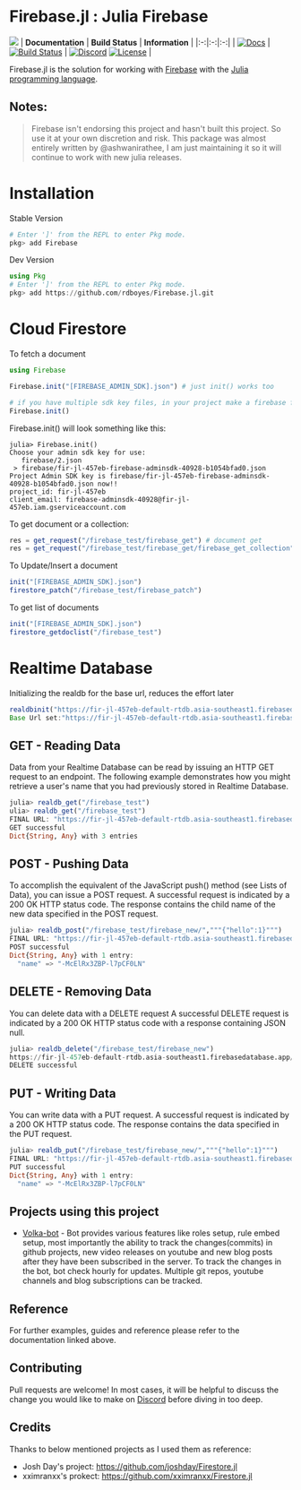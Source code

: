 # Firebase.jl : Julia Firebase
![](https://i.imgur.com/wQ8boAw.png)
| **Documentation** | **Build Status** | **Information** |
|:-:|:-:|:-:|
| [![Docs](https://img.shields.io/badge/docs-dev-blue.svg)](https://ashwani-rathee.github.io/Firebase.jl/dev/) | [![Build Status](https://travis-ci.com/Xh4H/Discord.jl.svg?branch=master)](https://travis-ci.com/Xh4H/Discord.jl) | [![Discord](https://img.shields.io/badge/discord-join-7289da.svg)](https://discord.gg/5vAJyZsS) [![License](https://img.shields.io/github/license/Xh4H/Discord.jl.svg)](https://github.com/ashwani-rathee/Firebase.jl/blob/main/LICENSE) |

Firebase.jl is the solution for working with [Firebase](https://firebase.google.com/) with the [Julia programming language](https://julialang.org).

## Notes:
>Firebase isn't endorsing this project and hasn't built this project. So use it at your own discretion and risk. 
>This package was almost entirely written by @ashwanirathee, I am just maintaining it so it will continue to work with new julia releases.
# Installation

Stable Version
```julia
# Enter ']' from the REPL to enter Pkg mode.
pkg> add Firebase
```

Dev Version
```julia
using Pkg
# Enter ']' from the REPL to enter Pkg mode.
pkg> add https://github.com/rdboyes/Firebase.jl.git
```


# Cloud Firestore

To fetch a document
```julia
using Firebase

Firebase.init("[FIREBASE_ADMIN_SDK].json") # just init() works too

# if you have multiple sdk key files, in your project make a firebase folder and put all key in that folder
Firebase.init()
```

Firebase.init() will look something like this:
```
julia> Firebase.init()
Choose your admin sdk key for use:
   firebase/2.json
 > firebase/fir-jl-457eb-firebase-adminsdk-40928-b1054bfad0.json
Project Admin SDK key is firebase/fir-jl-457eb-firebase-adminsdk-40928-b1054bfad0.json now!!
project_id: fir-jl-457eb
client_email: firebase-adminsdk-40928@fir-jl-457eb.iam.gserviceaccount.com
```

To get document or a collection:

```julia
res = get_request("/firebase_test/firebase_get") # document get
res = get_request("/firebase_test/firebase_get/firebase_get_collection") # collection fetch
```

To Update/Insert a document
```julia
init("[FIREBASE_ADMIN_SDK].json")
firestore_patch("/firebase_test/firebase_patch")
```

To get list of documents
```julia
init("[FIREBASE_ADMIN_SDK].json")
firestore_getdoclist("/firebase_test")
```
# Realtime Database

Initializing the realdb for the base url, reduces the effort later
```julia
realdbinit("https://fir-jl-457eb-default-rtdb.asia-southeast1.firebasedatabase.app")
Base Url set:"https://fir-jl-457eb-default-rtdb.asia-southeast1.firebasedatabase.app"
```

## GET - Reading Data
Data from your Realtime Database can be read by issuing an HTTP GET request to an endpoint. The following example demonstrates how you might retrieve a user's name that you had previously stored in Realtime Database.

```julia
julia> realdb_get("/firebase_test")
ulia> realdb_get("/firebase_test")
FINAL URL: "https://fir-jl-457eb-default-rtdb.asia-southeast1.firebasedatabase.app/firebase_test.json"
GET successful
Dict{String, Any} with 3 entries
```

## POST - Pushing Data
To accomplish the equivalent of the JavaScript push() method (see Lists of Data), you can issue a POST request.
A successful request is indicated by a 200 OK HTTP status code. The response contains the child name of the new data specified in the POST request.

```julia
julia> realdb_post("/firebase_test/firebase_new/","""{"hello":1}""")
FINAL URL: "https://fir-jl-457eb-default-rtdb.asia-southeast1.firebasedatabase.app/firebase_test/firebase_new.json"
POST successful
Dict{String, Any} with 1 entry:
  "name" => "-McElRx3ZBP-l7pCF0LN"
```

## DELETE - Removing Data
You can delete data with a DELETE request
A successful DELETE request is indicated by a 200 OK HTTP status code with a response containing JSON null.

```julia
julia> realdb_delete("/firebase_test/firebase_new")
https://fir-jl-457eb-default-rtdb.asia-southeast1.firebasedatabase.app/firebase_test/firebase_new.json
DELETE successful
```

## PUT - Writing Data
You can write data with a PUT request.
A successful request is indicated by a 200 OK HTTP status code. The response contains the data specified in the PUT request.

```julia
julia> realdb_put("/firebase_test/firebase_new/","""{"hello":1}""")
FINAL URL: "https://fir-jl-457eb-default-rtdb.asia-southeast1.firebasedatabase.app/firebase_test/firebase_new.json"
PUT successful
Dict{String, Any} with 1 entry:
  "name" => "-McElRx3ZBP-l7pCF0LN"
```

## Projects using this project

- [Volka-bot](https://github.com/ashwani-rathee/volka-bot.jl) - Bot provides various features like roles setup, rule embed setup, most importantly the ability to track the changes(commits) in github projects, new video releases on youtube and new blog posts after they have been subscribed in the server. To track the changes in the bot, bot check hourly for updates. Multiple git repos, youtube channels and blog subscriptions can be tracked.

## Reference

For further examples, guides and reference please refer to the documentation linked above.

## Contributing

Pull requests are welcome!
In most cases, it will be helpful to discuss the change you would like to make on [Discord](https://discord.gg/5vAJyZsS) before diving in too deep.

## Credits

Thanks to below mentioned projects as I used them as reference:
- Josh Day's project:  https://github.com/joshday/Firestore.jl
- xximranxx's prokect: https://github.com/xximranxx/Firestore.jl
